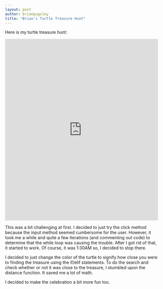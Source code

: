 ```yaml
---
layout: post
author: brianpugsley
title: "Brian's Turtle Treasure Hunt"
---
```


Here is my turtle treasure hunt:

<iframe src="https://trinket.io/embed/python/1371a05d52" width="100%" height="600" frameborder="0" marginwidth="0" marginheight="0" allowfullscreen></iframe>

This was a bit challenging at first. I decided to just try the click method because the input method seemed cumbersome for the user. However, it took me a while and quite a few iterations (and commenting out code) to determine that the while loop was causing the trouble. After I got rid of that, it started to work. Of course, it was 1:30AM so, I decided to stop there. 

I decided to just change the color of the turtle to signify how close you were to finding the treasure using the if/elif statements. To do the search and check whether or not it was close to the treasure, I stumbled upon the distance function. It saved me a lot of math.

I decided to make the celebration a bit more fun too. 
